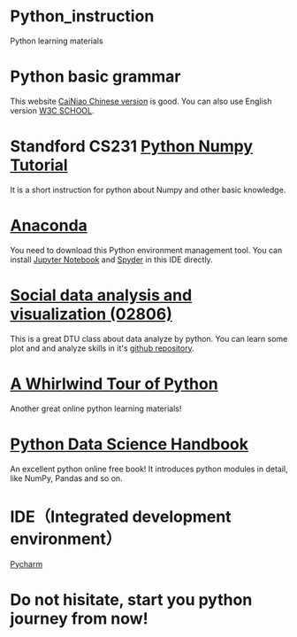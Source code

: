# Python_instruction
Python learning materials

# Python basic grammar
This website [CaiNiao Chinese version](https://www.runoob.com/python3/python3-tutorial.html) is good. You can also use English version [W3C SCHOOL](https://www.w3schools.com/python/).

# Standford CS231 [Python Numpy Tutorial](https://cs231n.github.io/python-numpy-tutorial/)
It is a short instruction for python about Numpy and other basic knowledge.

# [Anaconda](https://www.anaconda.com/products/individual)
You need to download this Python environment management tool. You can install [Jupyter Notebook](https://jupyter.org/) and [Spyder](https://www.spyder-ide.org/) in this IDE directly.

#  [Social data analysis and visualization (02806)](https://kurser.dtu.dk/course/2019-2020/02806)
This is a great DTU class about data analyze by python. You can learn some plot and and analyze skills in it's [github repository](https://github.com/suneman/socialdata2022/wiki).

#  [A Whirlwind Tour of Python](https://nbviewer.jupyter.org/github/jakevdp/WhirlwindTourOfPython/blob/master/Index.ipynb)
Another great online python learning materials!

# [Python Data Science Handbook](https://jakevdp.github.io/PythonDataScienceHandbook/)
An excellent python online free book! It introduces python modules in detail, like NumPy, Pandas and so on.
# IDE（Integrated development environment）
[Pycharm](https://www.jetbrains.com/pycharm/download/#section=mac)
# Do not hisitate, start you python journey from now!

